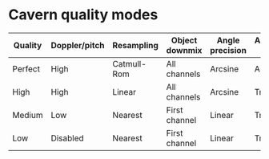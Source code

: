 # Cavern quality modes
| Quality  | Doppler/pitch | Resampling   | Object downmix | Angle precision | Asymmetric mixing |
|----------|---------------|--------------|----------------|-----------------|-------------------|
| Perfect  | High          | Catmull-Rom  | All channels   | Arcsine         | As-is             |
| High     | High          | Linear       | All channels   | Arcsine         | Triangulated      |
| Medium   | Low           | Nearest      | First channel  | Linear          | Triangulated      |
| Low      | Disabled      | Nearest      | First channel  | Linear          | Triangulated      |
